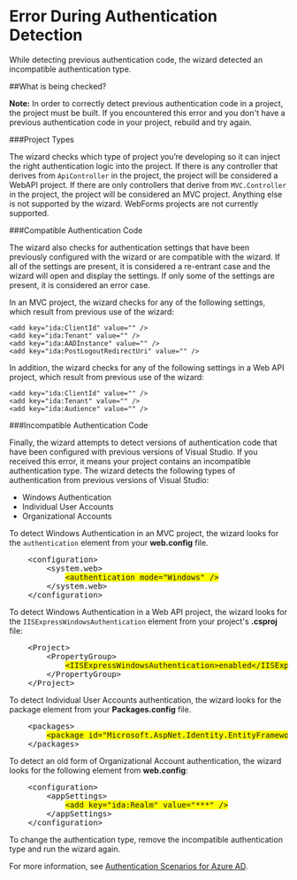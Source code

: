 <properties 
	pageTitle="Error During Authentication Detection" 
	description="The active directory connection wizard detected an incompatible authentication type" 
	services="active-directory" 
	documentationCenter="" 
	authors="TomArcher" 
	manager="douge" 
	editor=""/>
  
<tags 
	ms.service="active-directory" 
	ms.workload="web" 
	ms.tgt_pltfrm="vs-getting-started" 
	ms.devlang="na" 
	ms.topic="article" 
	ms.date="06/01/2016" 
	ms.author="tarcher"/>

# Error During Authentication Detection

While detecting previous authentication code, the wizard detected an incompatible authentication type.   

##What is being checked?

**Note:** In order to correctly detect previous authentication code in a project, the project must be built.  If you encountered this error and you don't have a previous authentication code in your project, rebuild and try again.

###Project Types

The wizard checks which type of project you’re developing so it can inject the right authentication logic into the project.  If there is any controller that derives from `ApiController` in the project, the project will be considered a WebAPI project.  If there are only controllers that derive from `MVC.Controller` in the project, the project will be considered an MVC project.  Anything else is not supported by the wizard.  WebForms projects are not currently supported.

###Compatible Authentication Code

The wizard also checks for authentication settings that have been previously configured with the wizard or are compatible with the wizard.  If all of the settings are present, it is considered a re-entrant case and the wizard will open and display the settings.  If only some of the settings are present, it is considered an error case.

In an MVC project, the wizard checks for any of the following settings, which result from previous use of the wizard:

	<add key="ida:ClientId" value="" />
	<add key="ida:Tenant" value="" />
	<add key="ida:AADInstance" value="" />
	<add key="ida:PostLogoutRedirectUri" value="" />

In addition, the wizard checks for any of the following settings in a Web API project, which result from previous use of the wizard:

	<add key="ida:ClientId" value="" />
	<add key="ida:Tenant" value="" />
	<add key="ida:Audience" value="" />

###Incompatible Authentication Code

Finally, the wizard attempts to detect versions of authentication code that have been configured with previous versions of Visual Studio. If you received this error, it means your project contains an incompatible authentication type. The wizard detects the following types of authentication from previous versions of Visual Studio:

* Windows Authentication 
* Individual User Accounts 
* Organizational Accounts 
 

To detect Windows Authentication in an MVC project, the wizard looks for the `authentication` element from your **web.config** file.

<pre>
	&lt;configuration&gt;
	    &lt;system.web&gt;
	        <span style="background-color: yellow">&lt;authentication mode="Windows" /&gt;</span>
	    &lt;/system.web&gt;
	&lt;/configuration&gt;
</pre>

To detect Windows Authentication in a Web API project, the wizard looks for the `IISExpressWindowsAuthentication` element from your project's **.csproj** file:

<pre>
	&lt;Project&gt;
	    &lt;PropertyGroup&gt;
	        <span style="background-color: yellow">&lt;IISExpressWindowsAuthentication&gt;enabled&lt;/IISExpressWindowsAuthentication&gt;</span>
	    &lt;/PropertyGroup>
	&lt;/Project&gt;
</pre>

To detect Individual User Accounts authentication, the wizard looks for the package element from your **Packages.config** file.

<pre>
	&lt;packages&gt;
	    <span style="background-color: yellow">&lt;package id="Microsoft.AspNet.Identity.EntityFramework" version="2.1.0" targetFramework="net45" /&gt;</span>
	&lt;/packages&gt;
</pre>

To detect an old form of Organizational Account authentication, the wizard looks for the following element from **web.config**:

<pre>
	&lt;configuration&gt;
	    &lt;appSettings&gt;
	        <span style="background-color: yellow">&lt;add key="ida:Realm" value="***" /&gt;</span>
	    &lt;/appSettings&gt;
	&lt;/configuration&gt;
</pre>

To change the authentication type, remove the incompatible authentication type and run the wizard again.

For more information, see [Authentication Scenarios for Azure AD](active-directory-authentication-scenarios.md).